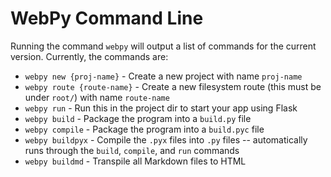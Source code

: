 # WebPy Command Line

Running the command `webpy` will output a list of commands for the current version. Currently, the commands are: 

- `webpy new {proj-name}` - Create a new project with name `proj-name`
- `webpy route {route-name}` - Create a new filesystem route (this must be under `root/`) with name `route-name`
- `webpy run` - Run this in the project dir to start your app using Flask
- `webpy build` - Package the program into a `build.py` file
- `webpy compile` - Package the program into a `build.pyc` file
- `webpy buildpyx` - Compile the `.pyx` files into `.py` files -- automatically runs through the `build`, `compile`, and `run` commands
- `webpy buildmd` - Transpile all Markdown files to HTML